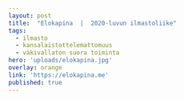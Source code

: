 ```yaml
---
layout: post
title:  "Elokapina  |  2020-luvun ilmastoliike"
tags:
  - ilmasto
  - kansalaistottelemattomuus
  - väkivallaton suora toiminta
hero: 'uploads/elokapina.jpg'
overlay: orange
link: 'https://elokapina.me'
published: true
---
```

